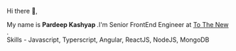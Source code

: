 Hi there 👋,

My name is <strong> Pardeep Kashyap </strong>.I'm Senior FrontEnd Engineer at <a href="https://www.tothenew.com/" target="_blank"> To The New </a>. <br />
Skills - Javascript, Typerscript, Angular, ReactJS, NodeJS, MongoDB
